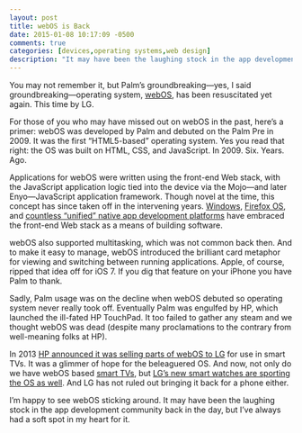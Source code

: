 ```yaml
---
layout: post
title: webOS is Back
date: 2015-01-08 10:17:09 -0500
comments: true
categories: [devices,operating systems,web design]
description: "It may have been the laughing stock in the app development community, but I’ve always had a soft spot in my heart for webOS. And now it’s back!"
---
```


You may not remember it, but Palm’s groundbreaking—yes, I said groundbreaking—operating system, [webOS](https://en.wikipedia.org/wiki/WebOS), has been resuscitated yet again. This time by LG.

<!-- more -->

For those of you who may have missed out on webOS in the past, here’s a primer: webOS was developed by Palm and debuted on the Palm Pre in 2009. It was the first “HTML5-based” operating system. Yes you read that right: the OS was built on HTML, CSS, and JavaScript. In 2009. Six. Years. Ago.

Applications for webOS were written using the front-end Web stack, with the JavaScript application logic tied into the device via the Mojo—and later Enyo—JavaScript application framework. Though novel at the time, this concept has since taken off in the intervening years. [Windows](http://msdn.microsoft.com/en-us/library/windows/apps/dn631758.aspx), [Firefox OS](https://marketplace.firefox.com/developers/), and [countless “unified” native app development platforms](https://www.google.com/search?q=build%20native%20apps%20with%20html5) have embraced the front-end Web stack as a means of building software.

webOS also supported multitasking, which was not common back then. And to make it easy to manage, webOS introduced the brilliant card metaphor for viewing and switching between running applications. Apple, of course, ripped that idea off for iOS 7. If you dig that feature on your iPhone you have Palm to thank.

Sadly, Palm usage was on the decline when webOS debuted so operating system never really took off. Eventually Palm was engulfed by HP, which launched the ill-fated HP TouchPad. It too failed to gather any steam and we thought webOS was dead (despite many proclamations to the contrary from well-meaning folks at HP).

In 2013 [HP announced it was selling parts of webOS to LG](http://www.theverge.com/2013/2/25/4027814/hp-emerges-as-big-winner-in-webos-sale) for use in smart TVs. It was a glimmer of hope for the beleaguered OS. And now, not only do we have webOS based [smart TVs](http://www.lg.com/uk/smarttv/webos), but [LG’s new smart watches are sporting the OS as well](http://gizmodo.com/lgs-new-smart-watch-is-powered-by-webos-1678191522). And LG has not ruled out bringing it back for a phone either.

I’m happy to see webOS sticking around. It may have been the laughing stock in the app development community back in the day, but I’ve always had a soft spot in my heart for it.